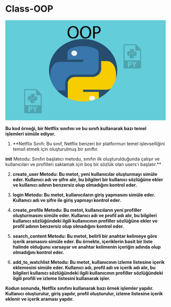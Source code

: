 # Class-OOP
![App Screenshot](https://github.com/firengizz099/class-OOP/blob/main/class.png?raw=true)

**Bu kod örneği, bir Netflix sınıfını ve bu sınıfı kullanarak bazı temel işlemleri simüle ediyor.**

1) **Netflix Sınıfı: Bu sınıf, Netflix benzeri bir platformun temel işlevselliğini temsil etmek için oluşturulmuş bir sınıftır.

__init__ Metodu: Sınıfın başlatıcı metodu, sınıfın ilk oluşturulduğunda çalışır ve kullanıcıları ve profilleri saklamak için boş bir sözlük olan users'ı başlatır.**

2) **create_user Metodu: Bu metot, yeni kullanıcılar oluşturmayı simüle eder. Kullanıcı adı ve şifre alır, bu bilgileri bir kullanıcı sözlüğüne ekler ve kullanıcı adının benzersiz olup olmadığını kontrol eder.**

3) **login Metodu: Bu metot, kullanıcıların giriş yapmasını simüle eder. Kullanıcı adı ve şifre ile giriş yapmayı kontrol eder.**

4) **create_profile Metodu: Bu metot, kullanıcıların yeni profiller oluşturmasını simüle eder. Kullanıcı adı ve profil adı alır, bu bilgileri kullanıcı sözlüğündeki ilgili kullanıcının profiller sözlüğüne ekler ve profil adının benzersiz olup olmadığını kontrol eder.**

5) **search_content Metodu: Bu metot, belirli bir anahtar kelimeye göre içerik aramasını simüle eder. Bu örnekte, içeriklerin basit bir liste halinde olduğunu varsayar ve anahtar kelimenin içeriğin adında olup olmadığını kontrol eder.**

6) **add_to_watchlist Metodu: Bu metot, kullanıcının izleme listesine içerik eklemesini simüle eder. Kullanıcı adı, profil adı ve içerik adı alır, bu bilgileri kullanıcı sözlüğündeki ilgili kullanıcının profiller sözlüğündeki ilgili profili ve izleme listesini kullanarak işler.**

**Kodun sonunda, Netflix sınıfını kullanarak bazı örnek işlemler yapılır. Kullanıcı oluşturulur, giriş yapılır, profil oluşturulur, izleme listesine içerik eklenir ve içerik araması yapılır.**
